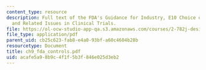 ```yaml
---
content_type: resource
description: Full text of the FDA's Guidance for Industry, E10 Choice of Control Group
  and Related Issues in Clinical Trials.
file: https://ol-ocw-studio-app-qa.s3.amazonaws.com/courses/2-782j-design-of-medical-devices-and-implants-spring-2006/acafe5a98b9c4f1f5b3f846e025d3eb2_ch9_fda_controls.pdf
file_type: application/pdf
parent_uid: cb25c623-fab8-e4a0-93bf-a60c4604b28b
resourcetype: Document
title: ch9_fda_controls.pdf
uid: acafe5a9-8b9c-4f1f-5b3f-846e025d3eb2
---
```


